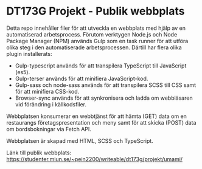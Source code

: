 # DT173G Projekt - Publik webbplats
Detta repo innehåller filer för att utveckla en webbplats med hjälp av en automatiserad arbetsprocess. Förutom verktygen Node.js och Node Package Manager (NPM) används Gulp som en task runner för att utföra olika steg i den automatiserade arbetsprocessen. Därtill har flera olika plugin installerats:

* Gulp-typescript används för att transpilera TypeScript till JavaScript (es5).
* Gulp-terser används för att minifiera JavaScript-kod.
* Gulp-sass och node-sass används för att transpilera SCSS till CSS samt för att minifiera CSS-kod.
* Browser-sync används för att synkronisera och ladda om webbläsaren vid förändring i källkodsfiler.

Webbplatsen konsumerar en webbtjänst för att hämta (GET) data om en restaurangs företagspresentation och meny samt för att skicka (POST) data om bordsbokningar via Fetch API.

Webbplatsen är skapad med HTML, SCSS och TypeScript.

Länk till publik webbplats: https://studenter.miun.se/~pein2200/writeable/dt173g/projekt/umami/
